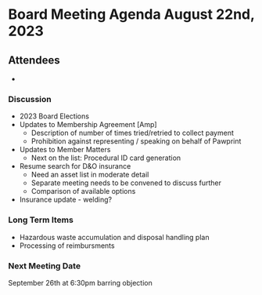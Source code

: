 # Board Meeting Agenda August 22nd, 2023

## Attendees
- 

### Discussion
- 2023 Board Elections
- Updates to Membership Agreement [Amp]
  - Description of number of times tried/retried to collect payment
  - Prohibition against representing / speaking on behalf of Pawprint
- Updates to Member Matters 
  - Next on the list: Procedural ID card generation 
- Resume search for D&O insurance
  - Need an asset list in moderate detail
  - Separate meeting needs to be convened to discuss further
  - Comparison of available options 
- Insurance update - welding?

### Long Term Items
- Hazardous waste accumulation and disposal handling plan
- Processing of reimbursments



### Next Meeting Date
September 26th at 6:30pm barring objection 
